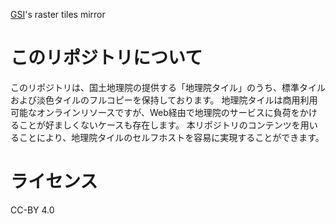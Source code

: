 [GSI](https://maps.gsi.go.jp)'s raster tiles mirror

# このリポジトリについて

このリポジトリは、国土地理院の提供する「地理院タイル」のうち、標準タイルおよび淡色タイルのフルコピーを保持しております。
地理院タイルは商用利用可能なオンラインリソースですが、Web経由で地理院のサービスに負荷をかけることが好ましくないケースも存在します。
本リポジトリのコンテンツを用いることにより、地理院タイルのセルフホストを容易に実現することができます。

# ライセンス

CC-BY 4.0
